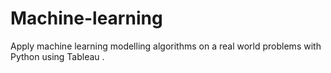 # Machine-learning
Apply machine learning modelling algorithms on a real world problems with Python using Tableau .

